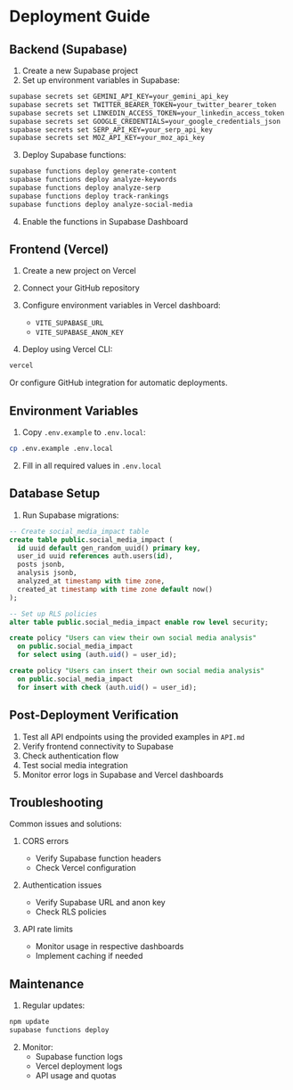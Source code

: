 # Deployment Guide

## Backend (Supabase)

1. Create a new Supabase project
2. Set up environment variables in Supabase:
```bash
supabase secrets set GEMINI_API_KEY=your_gemini_api_key
supabase secrets set TWITTER_BEARER_TOKEN=your_twitter_bearer_token
supabase secrets set LINKEDIN_ACCESS_TOKEN=your_linkedin_access_token
supabase secrets set GOOGLE_CREDENTIALS=your_google_credentials_json
supabase secrets set SERP_API_KEY=your_serp_api_key
supabase secrets set MOZ_API_KEY=your_moz_api_key
```

3. Deploy Supabase functions:
```bash
supabase functions deploy generate-content
supabase functions deploy analyze-keywords
supabase functions deploy analyze-serp
supabase functions deploy track-rankings
supabase functions deploy analyze-social-media
```

4. Enable the functions in Supabase Dashboard

## Frontend (Vercel)

1. Create a new project on Vercel
2. Connect your GitHub repository
3. Configure environment variables in Vercel dashboard:
   - `VITE_SUPABASE_URL`
   - `VITE_SUPABASE_ANON_KEY`

4. Deploy using Vercel CLI:
```bash
vercel
```

Or configure GitHub integration for automatic deployments.

## Environment Variables

1. Copy `.env.example` to `.env.local`:
```bash
cp .env.example .env.local
```

2. Fill in all required values in `.env.local`

## Database Setup

1. Run Supabase migrations:
```sql
-- Create social_media_impact table
create table public.social_media_impact (
  id uuid default gen_random_uuid() primary key,
  user_id uuid references auth.users(id),
  posts jsonb,
  analysis jsonb,
  analyzed_at timestamp with time zone,
  created_at timestamp with time zone default now()
);

-- Set up RLS policies
alter table public.social_media_impact enable row level security;

create policy "Users can view their own social media analysis"
  on public.social_media_impact
  for select using (auth.uid() = user_id);

create policy "Users can insert their own social media analysis"
  on public.social_media_impact
  for insert with check (auth.uid() = user_id);
```

## Post-Deployment Verification

1. Test all API endpoints using the provided examples in `API.md`
2. Verify frontend connectivity to Supabase
3. Check authentication flow
4. Test social media integration
5. Monitor error logs in Supabase and Vercel dashboards

## Troubleshooting

Common issues and solutions:

1. CORS errors
   - Verify Supabase function headers
   - Check Vercel configuration

2. Authentication issues
   - Verify Supabase URL and anon key
   - Check RLS policies

3. API rate limits
   - Monitor usage in respective dashboards
   - Implement caching if needed

## Maintenance

1. Regular updates:
```bash
npm update
supabase functions deploy
```

2. Monitor:
   - Supabase function logs
   - Vercel deployment logs
   - API usage and quotas
